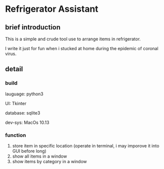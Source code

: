 # Refrigerator Assistant

## brief introduction

This is a simple and crude tool use to arrange items in refrigerator.

I write it just for fun when i stucked at home during the epidemic of coronal virus. 

## detail

### build

lauguage: python3 

UI: Tkinter

database: sqlite3

dev-sys: MacOs 10.13

### function

1. store item in specific location (operate in terminal, i may imporove it into GUI before long)
2. show all items in a window
3. show items by category in a window

